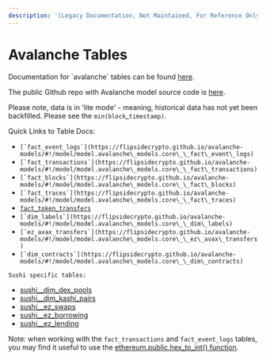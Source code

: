 ```yaml
---
description: '[Legacy Documentation, Not Maintained, For Reference Only]'
---
```


# Avalanche Tables

Documentation for \`avalanche\` tables can be found [here](https://flipsidecrypto.github.io/avalanche-models/#!/overview).

The public Github repo with Avalanche model source code is [here](https://github.com/FlipsideCrypto/avalanche-models).

Please note, data is in 'lite mode' - meaning, historical data has not yet been backfilled. Please see the `min(block`\_`timestamp)`.&#x20;

Quick Links to Table Docs:

* ``[`fact_event_logs`](https://flipsidecrypto.github.io/avalanche-models/#!/model/model.avalanche\_models.core\_\_fact\_event\_logs)``
* ``[`fact_transactions`](https://flipsidecrypto.github.io/avalanche-models/#!/model/model.avalanche\_models.core\_\_fact\_transactions)``
* ``[`fact_blocks`](https://flipsidecrypto.github.io/avalanche-models/#!/model/model.avalanche\_models.core\_\_fact\_blocks)``
* ``[`fact_traces`](https://flipsidecrypto.github.io/avalanche-models/#!/model/model.avalanche\_models.core\_\_fact\_traces)``
* &#x20;[`fact_token_transfers`](https://flipsidecrypto.github.io/avalanche-models/#!/model/model.avalanche\_models.core\_\_fact\_token\_transfers)
* ``[`dim_labels`](https://flipsidecrypto.github.io/avalanche-models/#!/model/model.avalanche\_models.core\_\_dim\_labels)``
* ``[`ez_avax_transfers`](https://flipsidecrypto.github.io/avalanche-models/#!/model/model.avalanche\_models.core\_\_ez\_avax\_transfers)``
* ``[`dim_contracts`](https://flipsidecrypto.github.io/avalanche-models/#!/model/model.avalanche\_models.core\_\_dim\_contracts)``

`Sushi specific tables:`

* [sushi\_\_dim\_dex\_pools](https://flipsidecrypto.github.io/avalanche-models/#!/model/model.avalanche\_models.sushi\_\_dim\_dex\_pools)
* [sushi\_\_dim\_kashi\_pairs](https://flipsidecrypto.github.io/avalanche-models/#!/model/model.avalanche\_models.sushi\_\_dim\_kashi\_pairs)
* [sushi\_\_ez\_swaps](https://flipsidecrypto.github.io/avalanche-models/#!/model/model.avalanche\_models.sushi\_\_ez\_swaps)&#x20;
* [sushi\_\_ez\_borrowing](https://flipsidecrypto.github.io/avalanche-models/#!/model/model.avalanche\_models.sushi\_\_ez\_borrowing)
* [sushi\_\_ez\_lending](https://flipsidecrypto.github.io/avalanche-models/#!/model/model.avalanche\_models.sushi\_\_ez\_lending)



Note: when working with the `fact_transactions` and `fact_event_logs` tables, you may find it useful to use the [ethereum.public.hex\_to\_int() function](../../hex-to-integer-function.md).
